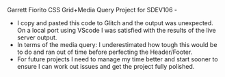  Garrett Fiorito CSS Grid+Media Query Project for SDEV106 -
 - I copy and pasted this code to Glitch and the output was unexpected. On a local port using VScode I was satisfied with the results of the live server output. 
 - In terms of the media query: I underestimated how tough this would be to do and ran out of time before perfecting the Header/Footer.
 - For future projects I need to manage my time better and start sooner to ensure I can work out issues and get the project fully polished.
